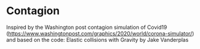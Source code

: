 # Contagion
Inspired by the Washington post contagion simulation of Covid19 (https://www.washingtonpost.com/graphics/2020/world/corona-simulator/) and based on the code: Elastic collisions with Gravity
by Jake Vanderplas
